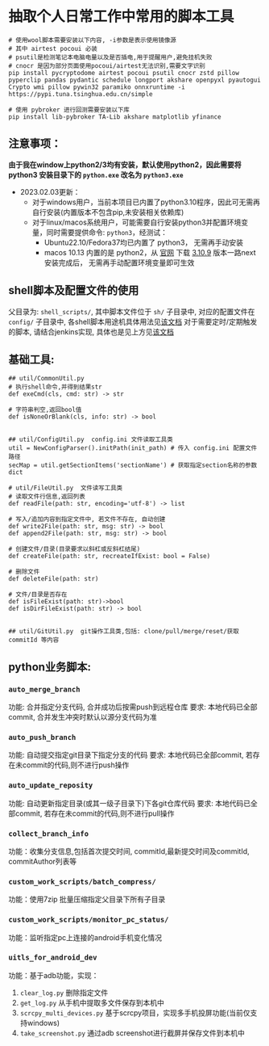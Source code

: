# 抽取个人日常工作中常用的脚本工具

```shell
# 使用wool脚本需要安装以下内容, -i参数是表示使用镜像源
# 其中 airtest pocoui 必装
# psutil是检测笔记本电脑电量以及是否插电,用于提醒用户,避免挂机失败
# cnocr 是因为部分页面使用pocoui/airtest无法识别,需要文字识别
pip install pycryptodome airtest pocoui psutil cnocr zstd pillow pyperclip pandas pydantic schedule longport akshare openpyxl pyautogui Crypto wmi pillow pywin32 paramiko onnxruntime -i https://pypi.tuna.tsinghua.edu.cn/simple

# 使用 pybroker 进行回测需要安装以下库
pip install lib-pybroker TA-Lib akshare matplotlib yfinance
```

## 注意事项：

**由于我在window上python2/3均有安装，默认使用python2，因此需要将 python3 安装目录下的 `python.exe` 改名为 `python3.exe`**

* 2023.02.03更新：
    * 对于windows用户，当前本项目已内置了python3.10程序，因此可无需再自行安装(内置版本不包含pip,未安装相关依赖库)
    * 对于linux/macos系统用户，可能需要自行安装python3并配置环境变量，同时需要提供命令: `python3`，经测试：
        * Ubuntu22.10/Fedora37均已内置了 python3， 无需再手动安装
        * macos 10.13 内置的是 python2，从 [官网](https://www.python.org/downloads/macos/)
          下载 [3.10.9](https://www.python.org/ftp/python/3.10.9/python-3.10.9-macos11.pkg) 版本一路next安装完成后，
          无需再手动配置环境变量即可生效

## shell脚本及配置文件的使用

父目录为: `shell_scripts/`, 其中脚本文件位于 `sh/` 子目录中, 对应的配置文件在 `config/` 子目录中,
各shell脚本用途机具体用法见[该文档](shell_scripts/README.md)
对于需要定时/定期触发的脚本, 请结合jenkins实现, 具体也是见上方见[该文档](shell_scripts/README.md)

## 基础工具:

```shell script
## util/CommonUtil.py
# 执行shell命令,并得到结果str
def exeCmd(cls, cmd: str) -> str

# 字符串判空,返回bool值
def isNoneOrBlank(cls, info: str) -> bool


## util/ConfigUtil.py  config.ini 文件读取工具类
util = NewConfigParser().initPath(init_path) # 传入 config.ini 配置文件路径
secMap = util.getSectionItems('sectionName') # 获取指定section名称的参数dict

# util/FileUtil.py  文件读写工具类
# 读取文件行信息,返回列表
def readFile(path: str, encoding='utf-8') -> list

# 写入/追加内容到指定文件中, 若文件不存在, 自动创建
def write2File(path: str, msg: str) -> bool
def append2File(path: str, msg: str) -> bool

# 创建文件/目录(目录要求以斜杠或反斜杠结尾)
def createFile(path: str, recreateIfExist: bool = False)

# 删除文件
def deleteFile(path: str) 

# 文件/目录是否存在
def isFileExist(path: str)->bool
def isDirFileExist(path: str) -> bool


## util/GitUtil.py  git操作工具类,包括: clone/pull/merge/reset/获取commitId 等内容
```

## python业务脚本:

### `auto_merge_branch`

功能: 合并指定分支代码, 合并成功后按需push到远程仓库 要求: 本地代码已全部commit, 合并发生冲突时默认以源分支代码为准

### `auto_push_branch`

功能: 自动提交指定git目录下指定分支的代码 要求: 本地代码已全部commit, 若存在未commit的代码,则不进行push操作

### `auto_update_reposity`

功能: 自动更新指定目录(或其一级子目录下)下各git仓库代码 要求: 本地代码已全部commit, 若存在未commit的代码,则不进行pull操作

### `collect_branch_info`

功能：收集分支信息,包括首次提交时间, commitId,最新提交时间及commitId, commitAuthor列表等

### `custom_work_scripts/batch_compress/`

功能：使用7zip 批量压缩指定父目录下所有子目录

### `custom_work_scripts/monitor_pc_status/`

功能：监听指定pc上连接的android手机变化情况

### `uitls_for_android_dev`

功能：基于adb功能，实现：

1. `clear_log.py` 删除指定文件
2. `get_log.py` 从手机中提取多文件保存到本机中
3. `scrcpy_multi_devices.py` 基于scrcpy项目，实现多手机投屏功能(当前仅支持windows)
4. `take_screenshot.py` 通过adb screenshot进行截屏并保存文件到本机中
